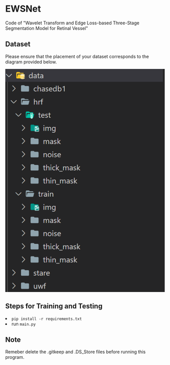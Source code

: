 # EWSNet
Code of "Wavelet Transform and Edge Loss-based Three-Stage Segmentation Model for Retinal Vessel"

## Dataset
Please ensure that the placement of your dataset corresponds to the diagram provided below.

![](https://github.com/xuecheng990531/EWSNet/blob/main/visual_output/data.png)

## Steps for Training and Testing

<li> <code>pip install -r requirements.txt </code></li>

<li> run <code>main.py</code></li>

## Note
Remeber delete the .gitkeep and .DS_Store files before running this program.